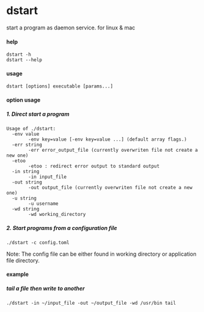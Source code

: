 # dstart

start a program as daemon service. for linux &amp; mac


#### help

```
dstart -h
dstart --help
```

#### usage

```
dstart [options] executable [params...]
```

#### option usage

##### 1. Direct start a program

```
Usage of ./dstart:
  -env value
        -env key=value [-env key=value ...] (default array flags.)
  -err string
        -err error_output_file (currently overwriten file not create a new one)
  -etoo
        -etoo : redirect error output to standard output
  -in string
        -in input_file
  -out string
        -out output_file (currently overwriten file not create a new one)
  -u string
        -u username
  -wd string
        -wd working_directory
```

##### 2. Start programs from a configuration file

```
./dstart -c config.toml
```

Note: The config file can be either found in working directory or application file directory.

#### example

##### tail a file then write to another
```
./dstart -in ~/input_file -out ~/output_file -wd /usr/bin tail
```
